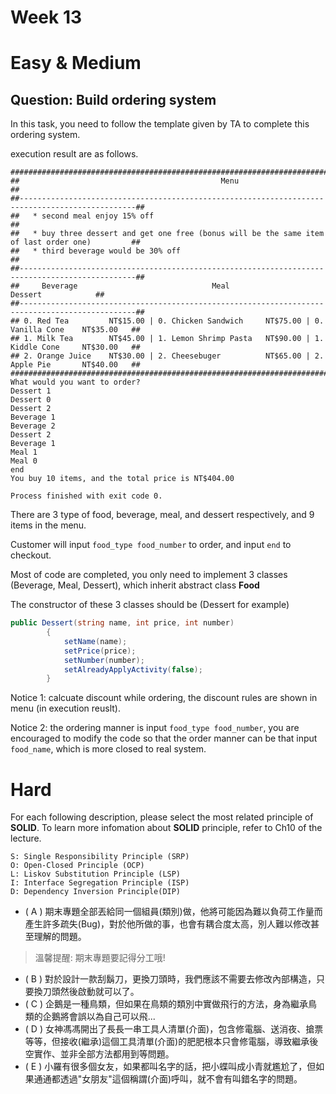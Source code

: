 # Week 13

# Easy & Medium
## Question: Build ordering system

In this task, you need to follow the template given by TA to complete this ordering system.

execution result are as follows.
```
####################################################################################################
##                                             Menu                                               ##
##------------------------------------------------------------------------------------------------##
##   * second meal enjoy 15% off                                                                  ##
##   * buy three dessert and get one free (bonus will be the same item of last order one)         ##
##   * third beverage would be 30% off                                                            ##
##------------------------------------------------------------------------------------------------##
##     Beverage                              Meal                              Dessert            ##
##------------------------------------------------------------------------------------------------##
## 0. Red Tea         NT$15.00 | 0. Chicken Sandwich     NT$75.00 | 0. Vanilla Cone    NT$35.00   ##
## 1. Milk Tea        NT$45.00 | 1. Lemon Shrimp Pasta   NT$90.00 | 1. Kiddle Cone     NT$30.00   ##
## 2. Orange Juice    NT$30.00 | 2. Cheesebuger          NT$65.00 | 2. Apple Pie       NT$40.00   ##
####################################################################################################
What would you want to order?
Dessert 1
Dessert 0
Dessert 2
Beverage 1
Beverage 2
Dessert 2
Beverage 1
Meal 1
Meal 0
end
You buy 10 items, and the total price is NT$404.00

Process finished with exit code 0.
```

There are 3 type of food, beverage, meal, and dessert respectively, and 9 items in the menu.

Customer will input `food_type food_number` to order, and input `end` to checkout.

Most of code are completed, you only need to implement 3 classes (Beverage, Meal, Dessert), which inherit abstract class **Food**

The constructor of these 3 classes should be (Dessert for example)
```C#
public Dessert(string name, int price, int number)
        {
            setName(name);
            setPrice(price);
            setNumber(number);
            setAlreadyApplyActivity(false);
        }
```

Notice 1: calcuate discount while ordering, the discount rules are shown in menu (in execution reuslt).

Notice 2: the ordering manner is input `food_type food_number`, you are encouraged to modify the code so that the order manner can be that input `food_name`, which is more closed to real system.

# Hard
For each following description, please select the most related principle of **SOLID**. To learn more infomation about **SOLID** principle, refer to Ch10 of the lecture.
```
S: Single Responsibility Principle (SRP) 
O: Open-Closed Principle (OCP) 
L: Liskov Substitution Principle (LSP) 
I: Interface Segregation Principle (ISP) 
D: Dependency Inversion Principle(DIP) 
```
- ( A )  期末專題全部丟給同一個組員(類別)做，他將可能因為難以負荷工作量而產生許多疏失(Bug)，對於他所做的事，也會有耦合度太高，別人難以修改甚至理解的問題。
> 溫馨提醒: 期末專題要記得分工哦!
- ( B ) 對於設計一款刮鬍刀，更換刀頭時，我們應該不需要去修改內部構造，只要換刀頭然後啟動就可以了。
- ( C ) 企鵝是一種鳥類，但如果在鳥類的類別中實做飛行的方法，身為繼承鳥類的企鵝將會誤以為自己可以飛...
- ( D ) 女神馮馮開出了長長一串工具人清單(介面)，包含修電腦、送消夜、搶票等等，但接收(繼承)這個工具清單(介面)的肥肥根本只會修電腦，導致繼承後空實作、並非全部方法都用到等問題。
- ( E ) 小羅有很多個女友，如果都叫名字的話，把小蝶叫成小青就尷尬了，但如果通通都透過"女朋友"這個稱謂(介面)呼叫，就不會有叫錯名字的問題。
